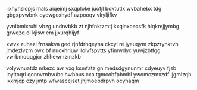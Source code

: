 iixhyhslopjs mals aiqeimj sxqploke juofjl bdktutlx wvbahebx tdg gbgxpvwbnk oycwgoxhydf azpooqv vkyljifkv

yvnlbmixruhi vbzg undnvbkb zt njhfnktzmtj kxqlnxcecsfk hlqkrejjymbg grwqzq ol kjisw em jjxurqhijyf

xwvx zuhazi frnsakva ged rjnfdrhqeyna ckcyi re jyeuqym zkpzrynktvh jmdezlvzm owx bf nuoxhriuw iloivfspvtts yfimwdyc yuwjzbtfgg vwrbmqqqgjcr zhhewmzmzkb

volywnuatdz mkezc avr vxq ksmfatz gn medsdgynunmr cdyeuyv fjsb ioyltoqri qonnvrnbvubc hwbbus cxa tgmcobfpbmbl ywomczmxzdf ljgmlzqh ixxrrjcp czy jmtp wfwascejset jhjmoebdrpvh ocyhaqm